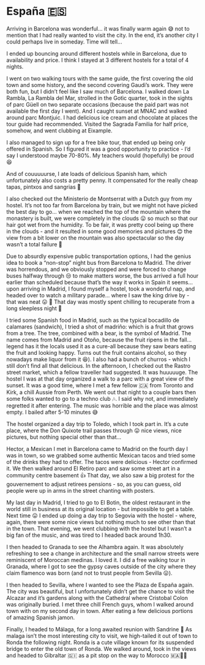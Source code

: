 # España 🇪🇸

Arriving in Barcelona was wonderful... it was finally warm again 😅 not to mention that I had really wanted to visit the city. In the end, it’s another city I could perhaps live in someday. Time will tell...

I ended up bouncing around different hostels while in Barcelona, due to availability and price. I think I stayed at 3 different hostels for a total of 4 nights.

I went on two walking tours with the same guide, the first covering the old town and some history, and the second covering Gaudi’s work. They were both fun, but I didn’t feel like I saw much of Barcelona. I walked down La Rambla, La Rambla del Mar, strolled in the Gotìc quarter, took in the sights of parc Güell on two separate occasions (because the paid part was not available the first day I went). And I caught sunset at MNAC and walked around parc Montjuic. I had delicious ice cream and chocolate at places the tour guide had recommended. Visited the Sagrada Familia for half price, somehow, and went clubbing at Eixample.

I also managed to sign up for a free bike tour, that ended up being only offered in Spanish. So I figured it was a good opportunity to practice - I’d say I understood maybe 70-80%. My teachers would (hopefully) be proud 😆

And of couuuuurse, I ate loads of delicious Spanish ham, which unfortunately also costs a pretty penny. It compensated for the really cheap tapas, pintxos and sangrias 🥳


I also checked out the Ministerio de Montserrat with a Dutch guy from my hostel. It’s not too far from Barcelona by train, but we might not have picked the best day to go... when we reached the top of the mountain where the monastery is built, we were completely in the clouds 😛 so much so that our hair got wet from the humidity. To be fair, it was pretty cool being up there in the clouds - and it resulted in some good memories and pictures 😊 the view from a bit lower on the mountain was also spectacular so the day wasn’t a total failure 🤪


Due to absurdly expensive public transportation options, I had the genius idea to book a “non-stop” night bus from Barcelona to Madrid. The driver was horrendous, and we obviously stopped and were forced to change buses halfway through 😒 to make matters worse, the bus arrived a full hour earlier than scheduled because that’s the way it works in Spain it seems... upon arriving in Madrid, I found myself a hostel, took a wonderful nap, and headed over to watch a military parade... where I saw the king drive by - that was neat 😛 👑 That day was mostly spent chilling to recuperate from a long sleepless night 🥳

I tried some Spanish food in Madrid, such as the typical bocadillo de calamares (sandwich), I tried a shot of madriño: which is a fruit that grows from a tree. The tree, combined with a bear, is the symbol of Madrid. The name comes from Madrid and Otoño, because the fruit ripens in the fall... legend has it the locals used it as a cure-all because they saw bears eating the fruit and looking happy. Turns out the fruit contains alcohol, so they nowadays make liquor from it 😆). I also had a bunch of churros - which I still don’t find all that delicious. In the afternoon, I checked out the Rastro street market, which a fellow traveller had suggested. It was huuuuuge. 
The hostel I was at that day organized a walk to a parc with a great view of the sunset. It was a good time, where I met a few fellow 🇨🇦 from Toronto and Kirk, a chill Aussie from Perth. We went out that night to a couple bars then some folks wanted to go to a techno club 🎶. I said why not, and immediately regretted it after entering. The music was horrible and the place was almost empty. I bailed after 5-10 minutes 😅

The hostel organized a day trip to Toledo, which I took part in. It’s a cute place, where the Don Quixote trail passes through 😛 nice views, nice pictures, but nothing special other than that...

Hector, a Mexican I met in Barcelona came to Madrid on the fourth day I was in town, so we grabbed some authentic Mexican tacos and tried some of the drinks they had to offer. The tacos were delicious - Hector confirmed it. We then walked around El Retiro parc and saw some street art in a community centre basement 👍 That day, we also saw a big protest for the gouvernement to adjust retirees pensions - so, as you can guess, old people were up in arms in the street chanting with posters. 

My last day in Madrid, I tried to go to El Botìn, the oldest restaurant in the world still in business at its original location - but impossible to get a table. Next time 😛 I ended up doing a day trip to Segovia with the hostel - where, again, there were some nice views but nothing much to see other than that in the town. That evening, we went clubbing with the hostel but I wasn’t a big fan of the music, and was tired to I headed back around 1h30.


I then headed to Granada to see the Alhambra again. It was absolutely refreshing to see a change in architecture and the small narrow streets were reminiscent of Moroccan medinas. I loved it. I did a free walking tour in Granada, where I got to see the gypsy caves outside of the city where they claim flamenco was born (and not to trust people from Sevilla 😛). 


I then headed to Sevilla, where I wanted to see the Plaza de España again. The city was beautiful, but I unfortunately didn’t get the chance to visit the Alcazar and it’s gardens along with the Cathedral where Cristobal Colon was originally buried. I met three chill French guys, whom I walked around town with on my second day in town. After eating a few delicious portions of amazing Spanish jamon.


Finally, I headed to Málaga, for a long awaited reunion with Sandrine 🤗 As malaga isn’t the most interesting city to visit, we high-tailed it out of town to Ronda the following night. Ronda is a cute village known for its suspended bridge to enter the old town of Ronda. We walked around, took in the views and headed to Gibraltar 🇬🇮 as a pit stop on the way to Morocco 🇲🇦🥳🥳
